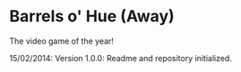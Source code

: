 Barrels o' Hue (Away)
==================

The video game of the year!

15/02/2014: Version 1.0.0: Readme and repository initialized.
